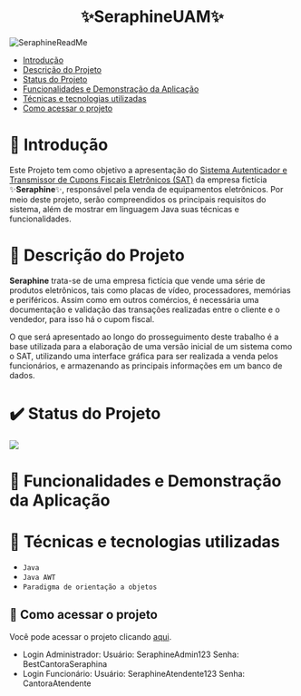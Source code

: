 ﻿<h1 align="center">✨SeraphineUAM✨</h1> 
 
![SeraphineReadMe](https://user-images.githubusercontent.com/105549948/170838957-35849cc3-ed48-443b-9c5a-2c7578ace30b.png)

* [Introdução](#Introdução)
* [Descrição do Projeto](#descrição-do-projeto)
* [Status do Projeto](#status-do-projeto)
* [Funcionalidades e Demonstração da Aplicação](#funcionalidades-e-demonstração-da-aplicação)
* [Técnicas e tecnologias utilizadas](#técnicas-e-tecnologias-utilizadas)
* [Como acessar o projeto](#como-acessar-o-projeto)

# 📘 Introdução
  Este Projeto tem como objetivo a apresentação do [Sistema Autenticador e Transmissor de Cupons Fiscais Eletrônicos (SAT)](https://portal.fazenda.sp.gov.br/servicos/sat) da empresa fictícia ✨**Seraphine**✨, responsável pela venda de equipamentos eletrônicos. Por meio deste projeto, serão compreendidos os principais requisitos do sistema, além de mostrar em linguagem Java suas técnicas e funcionalidades.

# 📖 Descrição do Projeto
  **Seraphine** trata-se de uma empresa fictícia que vende uma série de produtos eletrônicos, tais como placas de vídeo, processadores, memórias e periféricos. Assim como em outros comércios, é necessária uma documentação e validação das transações realizadas entre o cliente e o vendedor, para isso há o cupom fiscal.
<p>O que será apresentado ao longo do prosseguimento deste trabalho é a base utilizada para a elaboração de uma versão inicial de um sistema como o SAT, utilizando uma interface gráfica para ser realizada a venda pelos funcionários, e armazenando as principais informações em um banco de dados.


# ✔️ Status do Projeto
<img src="http://img.shields.io/static/v1?label=STATUS&message=EM%20DESENVOLVIMENTO&color=GREEN&style=for-the-badge"/>
</p>

# 🔧 Funcionalidades e Demonstração da Aplicação

# 🤖 Técnicas e tecnologias utilizadas

- ``Java``
- ``Java AWT``
- ``Paradigma de orientação a objetos``

## 📁 Como acessar o projeto
Você pode acessar o projeto clicando [aqui](https://github.com/RaphaelRapisardi2003/SeraphineUAM/tree/main/Projeto/SeraphineUAM).
* Login Administrador:
Usuário: SeraphineAdmin123
Senha: BestCantoraSeraphina
* Login Funcionário:
Usuário: SeraphineAtendente123
Senha: CantoraAtendente
